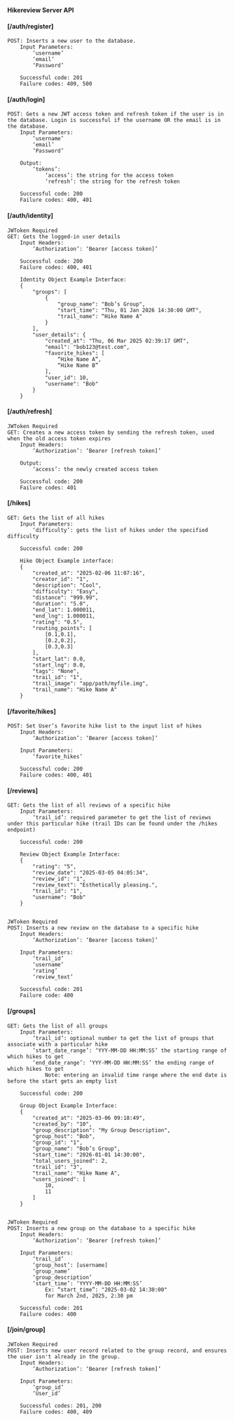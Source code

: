 **Hikereview Server API**

#### \[/auth/register]

    POST: Inserts a new user to the database.
        Input Parameters:
            ‘username’
            ‘email’
            ‘Password’

        Successful code: 201
        Failure codes: 409, 500


#### \[/auth/login]

    POST: Gets a new JWT access token and refresh token if the user is in the database. Login is successful if the username OR the email is in the database.
        Input Parameters:
            ‘username’
            ‘email’
            ‘Password’

        Output:
            ‘tokens’:
                ‘access’: the string for the access token
                ‘refresh’: the string for the refresh token

        Successful code: 200
        Failure codes: 400, 401


#### \[/auth/identity]

    JWToken Required
    GET: Gets the logged-in user details 
        Input Headers:
            ‘Authorization’: ‘Bearer [access token]’

        Successful code: 200
        Failure codes: 400, 401

        Identity Object Example Interface:
        {	
            "groups": [
                {
                    "group_name": "Bob’s Group",
                    "start_time": "Thu, 01 Jan 2026 14:30:00 GMT",
                    "trail_name": “Hike Name A"
                }
            ],
            "user_details": {
                "created_at": "Thu, 06 Mar 2025 02:39:17 GMT",
                "email": "bob123@test.com",
                "favorite_hikes": [
                    “Hike Name A”,
                    “Hike Name B”
                ],
                "user_id": 10,
                "username": "Bob"
            }
        }


#### \[/auth/refresh]

    JWToken Required
    GET: Creates a new access token by sending the refresh token, used when the old access token expires
        Input Headers:
            ‘Authorization’: ‘Bearer [refresh token]’

        Output:
            ‘access’: the newly created access token

        Successful code: 200
        Failure codes: 401


#### \[/hikes] 

    GET: Gets the list of all hikes
        Input Parameters:
            ‘difficulty’: gets the list of hikes under the specified difficulty

        Successful code: 200

        Hike Object Example interface:
        {
            "created_at": "2025-02-06 11:07:16",
            "creator_id": "1",
            "description": "Cool",
            "difficulty": "Easy",
            "distance": "999.99",
            "duration": "5.0",
            "end_lat": 1.000011,
            "end_lng": 1.000011,
            "rating": "0.5",
            "routing_points": [
                [0.1,0.1],
                [0.2,0.2],
                [0.3,0.3]
            ],
            "start_lat": 0.0,
            "start_lng": 0.0,
            "tags": "None",
            "trail_id": "1",
            "trail_image": "app/path/myfile.img",
            "trail_name": "Hike Name A"
        }


#### \[/favorite/hikes]

    POST: Set User’s favorite hike list to the input list of hikes
        Input Headers:
            ‘Authorization’: ‘Bearer [access token]’

        Input Parameters:
            ‘favorite_hikes’

        Successful code: 200
        Failure codes: 400, 401


#### \[/reviews]

    GET: Gets the list of all reviews of a specific hike
        Input Parameters:
            ‘trail_id’: required parameter to get the list of reviews under this particular hike (trail IDs can be found under the /hikes endpoint)

        Successful code: 200

        Review Object Example Interface:
        {
            "rating": "5",
            "review_date": "2025-03-05 04:05:34",
            "review_id": "1",
            "review_text": "Esthetically pleasing.",
            "trail_id": "1",
            "username": "Bob"
        }


    JWToken Required
    POST: Inserts a new review on the database to a specific hike
        Input Headers:
            ‘Authorization’: ‘Bearer [access token]’

        Input Parameters:
            ‘trail_id’
            ‘username’
            ‘rating’
            ‘review_text’

        Successful code: 201
        Failure code: 400


#### \[/groups]

    GET: Gets the list of all groups
        Input Parameters:
            ‘trail_id’: optional number to get the list of groups that associate with a particular hike
            ‘start_date_range’: ‘YYY-MM-DD HH:MM:SS’ the starting range of which hikes to get
            ‘end_date_range’: ‘YYY-MM-DD HH:MM:SS’ the ending range of which hikes to get
                Note: entering an invalid time range where the end date is before the start gets an empty list
        
        Successful code: 200

        Group Object Example Interface:
        {
            "created_at": "2025-03-06 09:18:49",
            "created_by": "10",
            "group_description": "My Group Description",
            "group_host": "Bob",
            "group_id": "1",
            "group_name": "Bob’s Group",
            "start_time": "2026-01-01 14:30:00",
            "total_users_joined": 2,
            "trail_id": "3",
            "trail_name": "Hike Name A",
            "users_joined": [
                10,
                11
            ]
        }


    JWToken Required
    POST: Inserts a new group on the database to a specific hike
        Input Headers:
            ‘Authorization’: ‘Bearer [refresh token]’

        Input Parameters:
            ‘trail_id’
            ‘group_host’: [username]
            ‘group_name’
            ‘group_description’
            ‘start_time’: ‘YYYY-MM-DD HH:MM:SS’
                Ex: “start_time”: "2025-03-02 14:30:00" 
                for March 2nd, 2025, 2:30 pm

        Successful code: 201
        Failure codes: 400


#### \[/join/group]

    JWToken Required
    POST: Inserts new user record related to the group record, and ensures the user isn't already in the group.  
        Input Headers:
            ‘Authorization’: ‘Bearer [refresh token]’

        Input Parameters:
            ‘group_id’
            ‘User_id’

        Successful codes: 201, 200
        Failure codes: 400, 409
